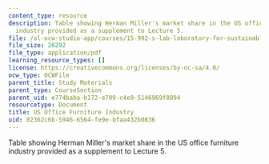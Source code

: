 ```yaml
---
content_type: resource
description: Table showing Herman Miller's market share in the US office furniture
  industry provided as a supplement to Lecture 5.
file: /ol-ocw-studio-app/courses/15-992-s-lab-laboratory-for-sustainable-business-spring-2008/82362c6b59466564fe9ebfaa432b0836_class_5.pdf
file_size: 26292
file_type: application/pdf
learning_resource_types: []
license: https://creativecommons.org/licenses/by-nc-sa/4.0/
ocw_type: OCWFile
parent_title: Study Materials
parent_type: CourseSection
parent_uid: e774baba-b172-e709-c4e9-5146969f8894
resourcetype: Document
title: US Office Furniture Industry
uid: 82362c6b-5946-6564-fe9e-bfaa432b0836
---
```

Table showing Herman Miller's market share in the US office furniture industry provided as a supplement to Lecture 5.